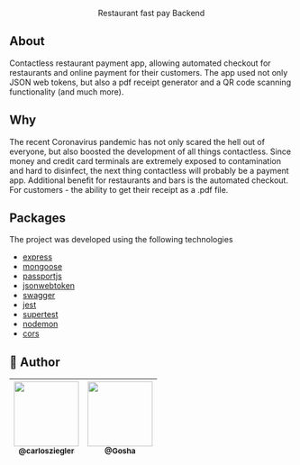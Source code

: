 <p align="center">
  Restaurant fast pay Backend
</p>

## About

Contactless restaurant payment app, allowing automated checkout for restaurants and online payment for their customers. The app used not only JSON web tokens, but also a pdf receipt generator and a QR code scanning functionality (and much more).

## Why


The recent Coronavirus pandemic has not only scared the hell out of everyone, but also boosted the development of all things contactless.
Since money and credit card terminals are extremely exposed to contamination and hard to disinfect, the next thing contactless will probably be  a payment app.
Additional benefit for restaurants and bars is the automated checkout.
For customers - the ability to get their receipt as a .pdf file.

## Packages

The project was developed using the following technologies

- [express](https://expressjs.com/)
- [mongoose](https://mongoosejs.com/)
- [passportjs](https://www.passportjs.org/)
- [jsonwebtoken](https://www.npmjs.com/package/jsonwebtoken)
- [swagger](https://swagger.io/)
- [jest](https://jestjs.io/)
- [supertest](https://www.npmjs.com/package/supertest)
- [nodemon](https://nodemon.io/)
- [cors](https://www.npmjs.com/package/cors)

## :pencil: Author


| [<img src="https://avatars2.githubusercontent.com/u/38855507?s=460&u=20c80252e57c06227186be9761e67a20a82d3717&v=4" width=115><br><sub>@carlosziegler</sub>](https://github.com/carlosziegler) | [<img src="https://avatars1.githubusercontent.com/u/62729805?s=400&u=2164eda3534eacbf2f44ef686b7ba5119ae377f8&v=4" width=115><br><sub>@Gosha</sub>](https://github.com/MRzsztk) | 
| :---: | :---: 

